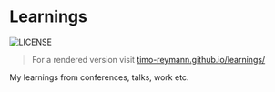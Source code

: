 Learnings
===
[![LICENSE](https://img.shields.io/github/license/timo-reymann/learnings)](https://github.com/timo-reymann/learnings/blob/main/LICENSE)


> For a rendered version visit [timo-reymann.github.io/learnings/](https://timo-reymann.github.io/learnings/)

My learnings from conferences, talks, work etc.
